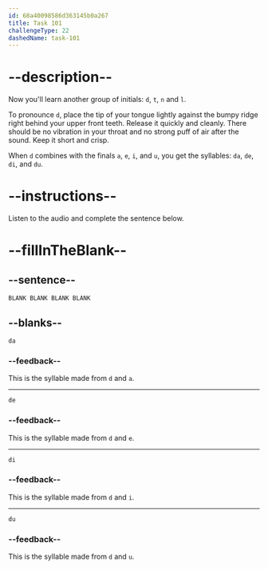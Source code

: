 ```yaml
---
id: 68a40098586d363145b0a267
title: Task 101
challengeType: 22
dashedName: task-101
---
```


<!-- (Audio) A: d, da, de, di, du -->

# --description--

Now you'll learn another group of initials: `d`, `t`, `n` and `l`.

To pronounce `d`, place the tip of your tongue lightly against the bumpy ridge right behind your upper front teeth. Release it quickly and cleanly. There should be no vibration in your throat and no strong puff of air after the sound. Keep it short and crisp.

When `d` combines with the finals `a`, `e`, `i`, and `u`, you get the syllables: `da`, `de`, `di`, and `du`.

# --instructions--

Listen to the audio and complete the sentence below.

# --fillInTheBlank--

## --sentence--

`BLANK BLANK BLANK BLANK`

## --blanks--

`da`

### --feedback--

This is the syllable made from `d` and `a`.

---

`de`

### --feedback--

This is the syllable made from `d` and `e`.

---

`di`

### --feedback--

This is the syllable made from `d` and `i`.

---

`du`

### --feedback--

This is the syllable made from `d` and `u`.
